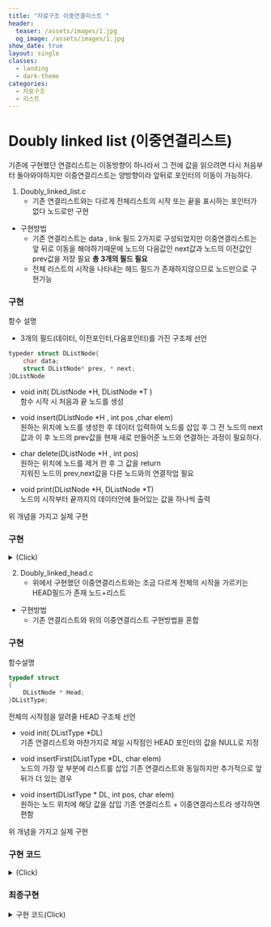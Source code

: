 ```yaml
---
title: "자료구조 이중연결리스트 "
header:
  teaser: /assets/images/1.jpg
  og_image: /assets/images/1.jpg
show_date: true
layout: single
classes:
  - landing
  - dark-theme
categories:
  - 자료구조
  - 리스트
---   
```


# Doubly linked list (이중연결리스트)

기존에 구현했던 연결리스트는 이동방향이 하나라서 그 전에 값을 읽으려면 다시 처음부터 돌아와야하지만 이중연결리스트는 양방향이라 앞뒤로 포인터의 이동이 가능하다.


1. Doubly_linked_list.c 
    - 기존 연결리스트와는 다르게 전체리스트의 시작 또는 끝을 표시하는 포인터가 없다 노드로만 구현
- 구현방법
    - 기존 연결리스트는 data , link 필드 2가지로 구성되었지만 이중연결리스트는 앞 뒤로 이동을 해야하기때문에 노드의 다음값인 next값과 노드의 이전값인 prev값을 저장 필요 **총 3개의 필드 필요**
    - 전체 리스트의 시작을 나타내는 헤드 필드가 존재하지않으므로 노드만으로 구현가능

### 구현 

함수 설명

- 3개의 필드(데이터, 이전포인터,다음포인터)를 가진 구조체 선언
```c++
typeder struct DListNode{
    char data;
    struct DListNode* prev, * next;
}DListNode
```

- void init( DListNode *H, DListNode *T )  
함수 시작 시 처음과 끝 노드를 생성

- void insert(DListNode *H , int pos ,char elem)  
원하는 위치에 노드를 생성한 후 데이터 입력하여 
노드를 삽입 후 그 전 노드의 next값과 이 후 노드의 prev값을 현재 새로 만들어준 노드와 연결하는 과정이 필요하다.

- char delete(DListNode *H , int pos)  
원하는 위치에 노드를 제거 한 후 그 값을 return   
지워진 노드의 prev,next값을 다른 노드와의 연결작업 필요

- void print(DListNode *H, DListNode *T)  
노드의 시작부터 끝까지의 데이터안에 들어있는 값을 하나씩 출력

위 개념을 가지고 실제 구현

### 구현

<details>
<summary> (Click) </summary>
<div markdown="1"> 

```c++
#include <stdio.h>
#include <stdlib.h>

typedef struct DListNode
{
    char data;
    struct DListNode* prev, * next;
}DListNode;


void init( DListNode *H, DListNode *T ){
    H->next = T;
    T->prev = H;
}

void insert(DListNode *H , int pos ,char elem){
    DListNode *p = H;
    for(int i=1; i< pos; i++){
        p = p->next;
    }
     DListNode *node = (DListNode*)malloc(sizeof(DListNode));
    node->data = elem;
    node->prev = p;
    node->next = p->next;
    p->next->prev = node;
    // node->next->prev = node;
    p->next = node;
}

char delete(DListNode *H , int pos){
    DListNode *p = H;
    for(int i=1; i<= pos; i++){
        p = p->next;
    }
    char temp = p->data; //임시로 저장
    p->prev->next = p->next;
    p->next->prev = p->prev;
    free(p);
    return temp; 
}

void print(DListNode *H, DListNode *T){
    for(DListNode *p = H->next; p!=T; p=p->next){
        printf(" %c <=>", p->data);
    }
    printf("\b\b\b   \n");
}


int main(){
    DListNode *H = (DListNode*)malloc(sizeof(DListNode));
    DListNode *T = (DListNode*)malloc(sizeof(DListNode));

    init(H,T); // 포인터는 이미 주소임

    insert(H, 1, 'A'); print(H,T);
    insert(H, 1, 'B'); print(H,T);
    insert(H, 2, 'C'); print(H,T);
    insert(H, 4, 'D'); print(H,T);
    getchar();

    printf("Delete node Number: ");
    int pos;
    scanf("%d ", &pos);
    printf("%c is deleted\n",delete(H, pos));
    print(H,T);

    return 0;
}

```

</div>
</details>

2. Doubly_linked_head.c
    - 위에서 구현했던 이중연결리스트와는 조금 다르게 전체의 시작을 가르키는 HEAD필드가 존재 노드+리스트
-  구현방법
    - 기존 연결리스트와 위의 이중연결리스트 구현방법을 혼합 
    
### 구현

함수설명  

```c++
typedef struct
{
    DListNode * Head;
}DListType;
```
전체의 시작점을 알려줄 HEAD 구조체 선언

- void init( DListType *DL)  
기존 연결리스트와 마찬가지로 제일 시작점인 HEAD 포인터의 값을 NULL로 지정

- void insertFirst(DListType *DL, char elem)  
노드의 가장 앞 부분에 리스트를 삽입 기존 연결리스트와 동일하지만 추가적으로 앞 뒤가 더 있는 경우

- void insert(DListType * DL, int pos, char elem)  
원하는 노드 위치에 해당 값을 삽입 기존 연결리스트 + 이중연결리스트라 생각하면 편함

위 개념을 가지고 실제 구현

### 구현 코드

<details>
<summary> (Click)  </summary>
<div markdown="1"> 

```c++
#include <stdio.h>
#include <stdlib.h>

typedef struct DListNode
{
    char data;
    struct DListNode* prev, * next;
}DListNode;

typedef struct
{
    DListNode * Head;
}DListType;


void init( DListType *DL){
    DL->Head = NULL;
}

void insertFirst(DListType *DL, char elem)
{
    DListNode *node = (DListNode*)malloc(sizeof(DListNode));
    DListNode *p = DL->Head;
    node->data = elem;
    node->prev = NULL;
    node->next = p;
    DL->Head = node;

    if(p!=NULL){
        p->prev = node;
    }
}

void insert(DListType * DL, int pos, char elem){
    DListNode *node = (DListNode*)malloc(sizeof(DListNode));
    DListNode *p = DL->Head;

    if(pos==1){
        insertFirst(DL, elem);
    }
    else{
        for(int i=1; i<pos; i++)
            p = p->next;
        node->data = elem;
        node->prev = p->prev;
        node->next = p;
        node->prev->next =node;
        node->next->prev = node;
        
    }
}

void print(DListType * DL){
    for(DListNode *p = DL->Head; p!=NULL; p=p->next){
        printf(" %c <=>", p->data);
    }
    printf("\b\b\b   \n");
}


int main(){
    DListType DL;
    init(&DL);
    insertFirst(&DL , 'A'); print(&DL);
    insertFirst(&DL , 'B'); print(&DL);
    insertFirst(&DL , 'C'); print(&DL);
    insertFirst(&DL , 'D'); print(&DL);
    getchar();

    printf("Insert G in pos 2\n");
    insert(&DL ,2 ,'G'); 
    getchar();
    print(&DL);
    getchar();
    
    printf("Insert D in pos 3\n");
    insert(&DL ,3 ,'D');
    getchar();
    print(&DL);
    getchar();

    printf("Insert B in pos 4\n");
    getchar();
    insert(&DL ,4 ,'B');
    print(&DL);

    return 0;
}

```

</div>
</details>


### 최종구현

<details>
<summary> 구현 코드(Click) </summary>
<div markdown="1"> 


```c++
#include <stdio.h>
#include <stdlib.h>

typedef struct Node{
    int data ;
    struct Node *prev;
    struct Node *next;
}Node;

typedef struct Doubly{
    Node * HEAD;
}Doubly;

void init(Doubly *DL){
    DL->HEAD = NULL;
}

int posError(Doubly *DL, int pos){
    Node *point = DL->HEAD;
    int cnt = 1;
    while(point!=NULL){
        point = point->next;
        cnt ++;
    }
    if(pos<=0 || pos>=cnt){
        return 1;
    }
    else{
        return 0;
    }

}

void insertFirst(Doubly *DL, int elem){
    Node *node = (Node*)malloc(sizeof(Node));
    Node *point = DL->HEAD;
    while(point!=NULL)
        point = point->next;
    node->data = elem;
    node->next = DL->HEAD;
    DL->HEAD = node;
    node->prev = point;

    // printf("Curr node### is %p======================\n",node);
}

void insertLast(Doubly *DL, int elem){
    Node *node = (Node*)malloc(sizeof(Node));
    Node *point = DL->HEAD;
    // printf("Curr HEAD point### is %p======================\n",point);

    if(point==NULL){
        insertFirst(DL,elem);
    }
    else{   
         
    while(point->next!=NULL)
    {
        point = point->next;
        //printf("Curr point### is %p======================\n",point);
    }
    node->data = elem;
    node->next = NULL;
    
    point->next = node;
    node->prev = point;
    }
}

void insert(Doubly *DL, int pos, int elem){
    if(pos==1){insertFirst(DL,elem);}

    else if(posError(DL,pos)){
        printf("POS ERROR=========== \n");
    }
    else{
        
        Node *node = (Node*)malloc(sizeof(Node));
        Node *point = DL->HEAD;
        for(int i=1; i<pos-1; i++){
            point = point->next;
        }
        
        node->data = elem;
        node->prev = point;
        node->next = point->next;

        point->next->prev = node;
        point->next = node;
    }
}

int deleteFirst(Doubly *DL){
    Node *point = DL->HEAD;
    DL->HEAD = point->next;
    point->next->prev = DL->HEAD;
    int temp = point->data;
    free(point);
    return temp;
}

int deleteLast(Doubly *DL){
    Node *point = DL->HEAD;
    while(point->next!=NULL){
        point = point->next;
    }
    int temp = point->data;
    point->prev->next = NULL;
    free(point);
    return temp;
}

int delete(Doubly *DL, int pos)
{
    int temp =0;
    if(posError(DL,pos)){ printf("POS ERROR!!\n"); return -1; }
    else 
    {
        if(pos==1){return deleteFirst(DL);}

        else {
                Node *point = DL->HEAD;
                Node *depoint = DL->HEAD;
                for(int i=1; i<pos-1; i++)
                    depoint = depoint->next;
                for(int i=1; i<pos; i++)
                    point = point->next; 
                temp = point->data;
                point->next->prev = point->prev;
                depoint->next = point->next;
                free(point);
                return temp;
            }   
    }

}

int serach(Doubly *DL, int find){
    Node *point = DL->HEAD;
    int cnt =1;
    while(point!=NULL){

        if(find == point->data){
            printf("Find %d!!\n",point->data);
            printf("INDEX IS %d\n", cnt);
            return find;
        }
            point = point->next;
            cnt++;
        } //while
        printf("NOT FIND !!\n");
        return -1;
}

void print(Doubly *DL){
    Node *point = DL->HEAD;
    for(; point!=NULL; point= point->next){
        printf("%d -> ", point->data);
    }
    printf("\b \n");
}



int main(){
    Doubly DL;
    init(&DL);
    insertFirst(&DL,2); insertFirst(&DL,1); insertFirst(&DL,0); print(&DL); getchar();
    insertLast(&DL,1); insertLast(&DL,0); print(&DL); getchar();

    insert(&DL,1,-2); print(&DL); getchar();

    insert(&DL,2,-1); print(&DL); getchar();

    serach(&DL, -1);

    insert(&DL,20,-1); print(&DL); getchar();

    insert(&DL,7,-10); print(&DL); getchar();

    printf("%d is deleted !!\n",deleteFirst(&DL)); print(&DL); getchar();
    printf("%d is deleted !!\n",deleteFirst(&DL)); print(&DL); getchar();
    printf("%d is deleted !!\n",deleteLast(&DL)); print(&DL); getchar();
    printf("%d is deleted !!\n",deleteLast(&DL)); print(&DL); getchar();
    printf("%d is deleted !!\n",delete(&DL,1)); print(&DL); getchar();
    printf("%d is deleted !!\n",delete(&DL,2)); print(&DL); getchar();

    return 0;
}
```

</div>
</details>
